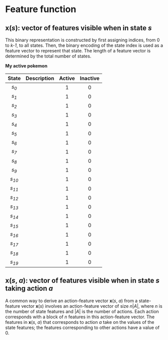 # Feature function

## **x**(*s*): vector of features visible when in state *s*
This binary representation is constructed by first assigning indices, from 0 to *k-1*, to all states. Then, the binary encoding of the state index is used as a feature vector to represent that state. The length of a feature vector is determined by the total number of states.

**My active pokemon**

| State | Description | Active | Inactive |
| :---: | :--- | :---: | :---: |
| *s<sub>0* | | 1 | 0 |
| *s<sub>1* | | 1 | 0 |
| *s<sub>2* | | 1 | 0 |
| *s<sub>3* | | 1 | 0 |
| *s<sub>4* | | 1 | 0 |
| *s<sub>5* | | 1 | 0 |
| *s<sub>6* | | 1 | 0 |
| *s<sub>7* | | 1 | 0 |
| *s<sub>8* | | 1 | 0 |
| *s<sub>9* | | 1 | 0 |
| *s<sub>10* | | 1 | 0 |
| *s<sub>11* | | 1 | 0 |
| *s<sub>12* | | 1 | 0 |
| *s<sub>13* | | 1 | 0 |
| *s<sub>14* | | 1 | 0 |
| *s<sub>15* | | 1 | 0 |
| *s<sub>16* | | 1 | 0 |
| *s<sub>17* | | 1 | 0 |
| *s<sub>18* | | 1 | 0 |
| *s<sub>19* | | 1 | 0 |

## **x**(*s*, *a*): vector of features visible when in state *s* taking action *a*
A common way to derive an action-feature vector **x**(*s*, *a*) from a state-feature vector **x**(*s*) involves an action-feature vector of size *n*|*A*|, where *n* is the number of state features and |*A*| is the number of actions. Each action corresponds with a block of *n* features in this action-feature vector. The features in **x**(*s*, *a*) that corresponds to action *a* take on the values of the state features; the features corresponding to other actions have a value of 0.
